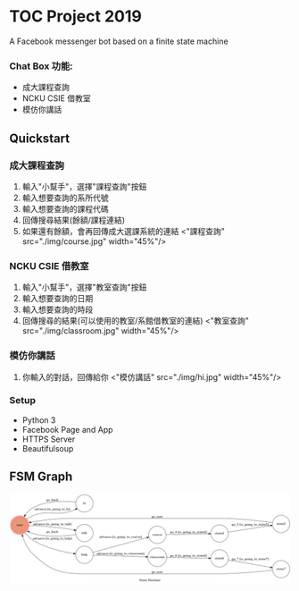 # TOC Project 2019

A Facebook messenger bot based on a finite state machine

### Chat Box 功能:
* 成大課程查詢
* NCKU CSIE 借教室 
* 模仿你講話

## Quickstart
### 成大課程查詢
1. 輸入"小幫手"，選擇"課程查詢"按鈕
2. 輸入想要查詢的系所代號
3. 輸入想要查詢的課程代碼
4. 回傳搜尋結果(餘額/課程連結)
5. 如果還有餘額，會再回傳成大選課系統的連結
<"課程查詢" src="./img/course.jpg" width="45%"/>

### NCKU CSIE 借教室 
1. 輸入"小幫手"，選擇"教室查詢"按鈕
2. 輸入想要查詢的日期
3. 輸入想要查詢的時段
4. 回傳搜尋的結果(可以使用的教室/系館借教室的連結)
<"教室查詢" src="./img/classroom.jpg" width="45%"/>

### 模仿你講話
1. 你輸入的對話，回傳給你
<"模仿講話" src="./img/hi.jpg" width="45%"/>

### Setup
* Python 3
* Facebook Page and App
* HTTPS Server
* Beautifulsoup

## FSM Graph
![FSM](./img/fsm.png)
